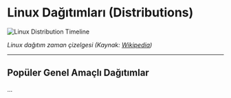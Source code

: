 # Linux Dağıtımları (Distributions)

![Linux Distribution Timeline](https://upload.wikimedia.org/wikipedia/commons/1/1b/Linux_Distribution_Timeline.svg)

*Linux dağıtım zaman çizelgesi (Kaynak: [Wikipedia](https://en.wikipedia.org/wiki/List_of_Linux_distributions))*

---

## Popüler Genel Amaçlı Dağıtımlar
...
